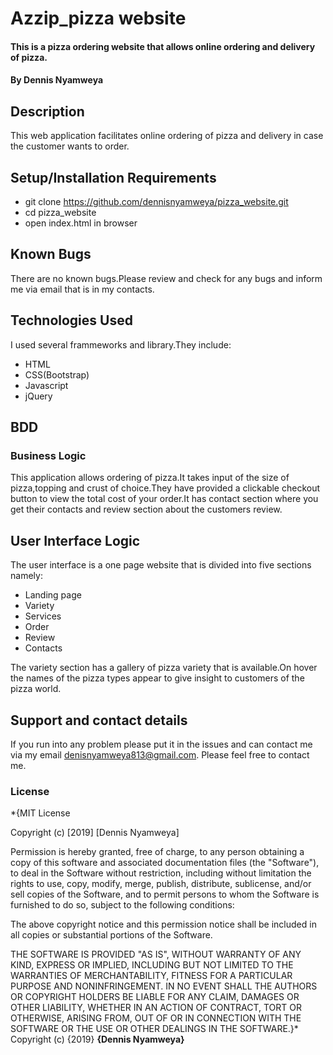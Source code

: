 # Azzip_pizza website
#### This is a pizza ordering website that allows online ordering and delivery of pizza.
#### By **Dennis Nyamweya**
## Description
This web application facilitates online ordering of pizza and delivery in case the customer wants to order.  
## Setup/Installation Requirements
* git clone https://github.com/dennisnyamweya/pizza_website.git
* cd pizza_website
* open index.html in browser
## Known Bugs
There are no known bugs.Please review and check for any bugs and inform me via email that is in my contacts.
## Technologies Used
I used several frammeworks and library.They include:
* HTML
* CSS(Bootstrap)
* Javascript
* jQuery
## BDD
### Business Logic
This application allows ordering of pizza.It takes input of the size of pizza,topping and crust of choice.They have provided a clickable checkout button to view the total cost of your order.It has contact section where you get their contacts and review section about the customers review.
## User Interface Logic
The user interface is a one page website that is divided into five sections namely:
 * Landing page
 * Variety
 * Services
 * Order
 * Review
 * Contacts

The variety section has a gallery of pizza variety that is available.On hover the names of the pizza types appear to give insight to customers of the pizza world.
## Support and contact details
If you run into any problem please put it in the issues and can contact me via my email denisnyamweya813@gmail.com.
Please feel free to contact me.
### License
*{MIT License

Copyright (c) [2019] [Dennis Nyamweya]

Permission is hereby granted, free of charge, to any person obtaining a copy
of this software and associated documentation files (the "Software"), to deal
in the Software without restriction, including without limitation the rights
to use, copy, modify, merge, publish, distribute, sublicense, and/or sell
copies of the Software, and to permit persons to whom the Software is
furnished to do so, subject to the following conditions:

The above copyright notice and this permission notice shall be included in all
copies or substantial portions of the Software.

THE SOFTWARE IS PROVIDED "AS IS", WITHOUT WARRANTY OF ANY KIND, EXPRESS OR
IMPLIED, INCLUDING BUT NOT LIMITED TO THE WARRANTIES OF MERCHANTABILITY,
FITNESS FOR A PARTICULAR PURPOSE AND NONINFRINGEMENT. IN NO EVENT SHALL THE
AUTHORS OR COPYRIGHT HOLDERS BE LIABLE FOR ANY CLAIM, DAMAGES OR OTHER
LIABILITY, WHETHER IN AN ACTION OF CONTRACT, TORT OR OTHERWISE, ARISING FROM,
OUT OF OR IN CONNECTION WITH THE SOFTWARE OR THE USE OR OTHER DEALINGS IN THE
SOFTWARE.}*
Copyright (c) {2019} **{Dennis Nyamweya}**
